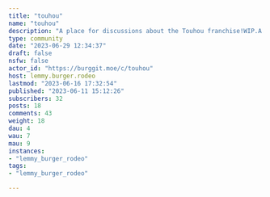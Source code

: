 ```yaml
---
title: "touhou" 
name: "touhou"
description: "A place for discussions about the Touhou franchise!WIP.A backup community in the event Reddit goes downhill even further. Join and post on this outpost if you’d like to contribute!**Provisional Rules**- Keep posts Touhou-centered and substantial.- **Do not post official game endings, including the original text.**- Do not repost the same content from the last three months, even if they're from different links.- If your post involves other people's work at all, provide primary sources (not Danbooru/other boorus/Zerochan/wallpaper sites/wikis/hotlinks) in the comments to give more traffic to the artist.- **NSFW rule: Mark your post as NSFW if it contains explicit sex or gratuitous nudity. When in doubt, NSFW it for the browsing safety of your fellow users.**"
type: community
date: "2023-06-29 12:34:37"
draft: false
nsfw: false
actor_id: "https://burggit.moe/c/touhou"
host: lemmy.burger.rodeo
lastmod: "2023-06-16 17:32:54"
published: "2023-06-11 15:12:26"
subscribers: 32
posts: 18
comments: 43
weight: 18
dau: 4
wau: 7
mau: 9
instances:
- "lemmy_burger_rodeo"
tags: 
- "lemmy_burger_rodeo"

---
```

